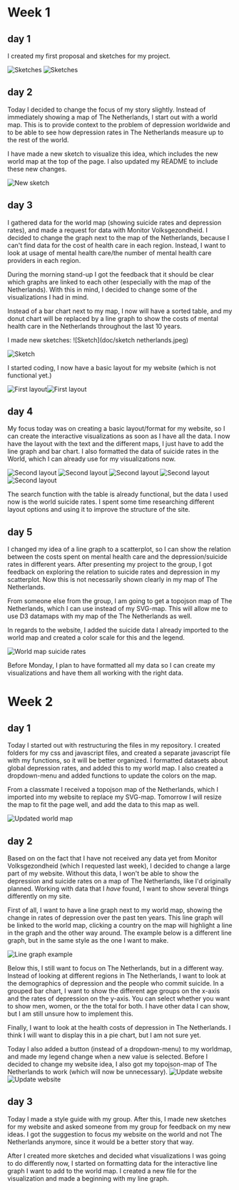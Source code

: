 # Week 1
## day 1

I created my first proposal and sketches for my project.

![Sketches](doc/Sketch_1.jpeg)
![Sketches](doc/Sketch_2.jpeg)

## day 2  

Today I decided to change the focus of my story slightly. Instead of immediately showing a map of The Netherlands, I start out with a world map. This is to provide context to the problem of depression worldwide and to be able to see how depression rates in The Netherlands measure up to the rest of the world.

I have made a new sketch to visualize this idea, which includes the new world map at the top of the page. I also updated my README to include these new changes.  

![New sketch](doc/sketch-3.jpg)

## day 3

I gathered data for the world map (showing suicide rates and depression rates), and made a request
for data with Monitor Volksgezondheid. I decided to change the graph next to the map of the Netherlands, because I can't find data for the cost of health care in each region. Instead, I want
to look at usage of mental health care/the number of mental health care providers in each region.

During the morning stand-up I got the feedback that it should be clear which graphs are linked to each other (especially with the map of the Netherlands). With this in mind, I decided to change some of the visualizations I had in mind.

Instead of a bar chart next to my map, I now will have a sorted table, and my donut chart will be replaced by a line graph to show the costs of mental health care in the Netherlands throughout the last 10 years.  

I made new sketches:
![Sketch](doc/sketch netherlands.jpeg)

![Sketch](doc/sketch-bar-chart.jpeg)

I started coding, I now have a basic layout for my website (which is not functional yet.)

![First layout](doc/first-layout-1.png)![First layout](doc/first-layout-2.png)

## day 4

My focus today was on creating a basic layout/format for my website, so I can create the interactive visualizations as soon as I have all the data. I now have the layout with the text and the different maps, I just have to add the line graph and bar chart. I also formatted the data of suicide rates in the World, which I can already use for my visualizations now.

![Second layout](doc/second-layout1.png)
![Second layout](doc/second-layout2.png)
![Second layout](doc/second-layout3.png)
![Second layout](doc/second-layout4.png)
![Second layout](doc/second-layout5.png)

The search function with the table is already functional, but the data I used now is the world suicide rates. I spent some time researching different layout options and using it to improve the structure of the site.

## day 5

I changed my idea of a line graph to a scatterplot, so I can show the relation between the costs spent on mental health care and the depression/suicide rates in different years. After presenting my project to the group, I got feedback on exploring the relation to suicide rates and depression in my scatterplot. Now this is not necessarily shown clearly in my map of The Netherlands.

From someone else from the group, I am going to get a topojson map of The Netherlands, which I can use instead of my SVG-map. This will allow me to use D3 datamaps with my map of the The Netherlands as well.

In regards to the website, I added the suicide data I already imported to the world map and created a color scale for this and the legend.

![World map suicide rates](doc/world-map-suicide.png)

Before Monday, I plan to have formatted all my data so I can create my visualizations and have them all working with the right data.

# Week 2
## day 1

Today I started out with restructuring the files in my repository. I created folders for my css and javascript files, and created a separate javascript file with my functions, so it will be better organized. I formatted datasets about global depression rates, and added this to my world map. I also created a dropdown-menu and added functions to update the colors on the map.

From a classmate I received a topojson map of the Netherlands, which I imported into my website to replace my SVG-map. Tomorrow I will resize the map to fit the page well, and add the data to this map as well.

![Updated world map](doc/update_world_map.png)

## day 2  

Based on on the fact that I have not received any data yet from Monitor Volksgezondheid (which I requested last week), I decided to change a large part of my website. Without this data, I won't be able to show the depression and suicide rates on a map of The Netherlands, like I'd originally planned. Working with data that I *have* found, I want to show several things differently on my site.

First of all, I want to have a line graph next to my world map, showing the change in rates of depression over the past ten years. This line graph will be linked to the world map, clicking a country on the map will highlight a line in the graph and the other way around. The example below is a different line graph, but in the same style as the one I want to make.

![Line graph example](doc/example_line_graph.png)

Below this, I still want to focus on The Netherlands, but in a different way. Instead of looking at different regions in The Netherlands, I want to look at the demographics of depression and the people who commit suicide. In a grouped bar chart, I want to show the different age groups on the x-axis and the rates of depression on the y-axis. You can select whether you want to show men, women, or the the total for both. I have other data I can show, but I am still unsure how to implement this.

Finally, I want to look at the health costs of depression in The Netherlands. I think I will want to display this in a pie chart, but I am not sure yet.

Today I also added a button (instead of a dropdown-menu) to my worldmap, and made my legend change when a new value is selected. Before I decided to change my website idea, I also got my topojson-map of The Netherlands to work (which will now be unnecessary).
![Update website](doc/week2_21.png) ![Update website](doc/week2_22.png)

## day 3

Today I made a style guide with my group. After this, I made new sketches for my website and asked someone from my group for feedback on my new ideas. I got the suggestion to focus my website on the world and not The Netherlands anymore, since it would be a better story that way.

After I created more sketches and decided what visualizations I was going to do differently now, I started on formatting data for the interactive line graph I want to add to the world map. I created a new file for the visualization and made a beginning with my line graph. 
